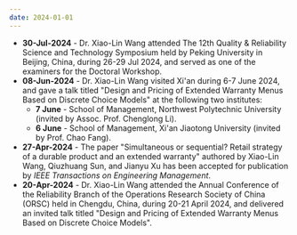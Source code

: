 ```yaml
---
date: 2024-01-01
---
```

<ul>
  <li><b>30-Jul-2024</b> - Dr. Xiao-Lin Wang attended The 12th Quality & Reliability Science and Technology Symposium held by Peking University in Beijing, China, during 26-29 Jul 2024, and served as one of the examiners for the Doctoral Workshop.</li>
  <li><b>08-Jun-2024</b> - Dr. Xiao-Lin Wang visited Xi'an during 6-7 June 2024, and gave a talk titled "Design and Pricing of Extended Warranty Menus Based on Discrete Choice Models" at the following two institutes:
  <ul>
    <li><b>7 June</b> - School of Management, Northwest Polytechnic University (invited by Assoc. Prof. Chenglong Li).</li>
    <li><b>6 June</b> - School of Management, Xi'an Jiaotong University (invited by Prof. Chao Fang).</li>
  </ul></li>
  <li><b>27-Apr-2024</b> - The paper "Simultaneous or sequential? Retail strategy of a durable product and an extended warranty" authored by Xiao-Lin Wang, Qiuzhuang Sun, and Jianyu Xu has been accepted for publication by <i>IEEE Transactions on Engineering Management</i>.</li>
  <li><b>20-Apr-2024</b> - Dr. Xiao-Lin Wang attended the Annual Conference of the Reliability Branch of the Operations Research Society of China (ORSC) held in Chengdu, China, during 20-21 April 2024, and delivered an invited talk titled "Design and Pricing of Extended Warranty Menus Based on Discrete Choice Models".</li>
<ul>

